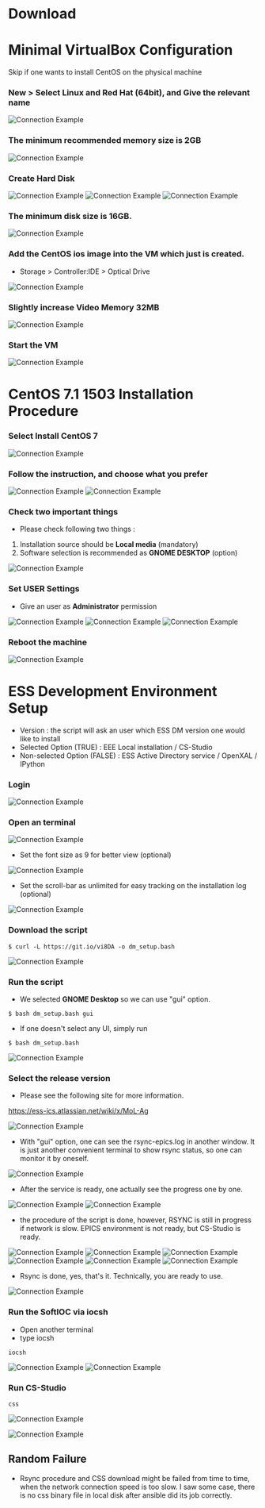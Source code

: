 # Download 


# Minimal VirtualBox Configuration

Skip if one wants to install CentOS on the physical machine

### New > Select **Linux** and **Red Hat (64bit)**, and Give the relevant name

![Connection Example](0.png)

### The minimum recommended memory size is 2GB

![Connection Example](1.png)

### Create Hard Disk 

![Connection Example](2.png)
![Connection Example](3.png)
![Connection Example](4.png)

### The minimum disk size is **16GB**. 

![Connection Example](5.png)

### Add the CentOS ios image into the VM which just is created.
* Storage > Controller:IDE > Optical Drive

![Connection Example](6.png)

### Slightly increase Video Memory 32MB

![Connection Example](7.png)

### Start the VM 

![Connection Example](8.png)

# CentOS 7.1 1503 Installation Procedure

### Select **Install CentOS 7**

![Connection Example](9.png)

### Follow the instruction, and choose what you prefer

![Connection Example](10.png)
![Connection Example](11.png)

### Check two important things

* Please check following two things :
1) Installation source should be **Local media** (mandatory)
2) Software selection is recommended as **GNOME DESKTOP** (option)

![Connection Example](12.png)

### Set USER Settings

* Give an user as **Administrator** permission

![Connection Example](13.png)
![Connection Example](14.png)
![Connection Example](15.png)

### Reboot the machine

![Connection Example](16.png)


# ESS Development Environment Setup

* Version : the script will ask an user which ESS DM version one would like to install
* Selected Option (TRUE) : EEE Local installation / CS-Studio 
* Non-selected Option (FALSE) : ESS Active Directory service / OpenXAL / IPython


### Login

![Connection Example](17.png)

### Open an terminal

![Connection Example](18.png)

* Set the font size as 9 for better view (optional)

![Connection Example](19.png)

* Set the scroll-bar as unlimited for easy tracking on the installation log (optional)

![Connection Example](20.png)


### Download the script

```
$ curl -L https://git.io/vi8DA -o dm_setup.bash
```

![Connection Example](21.png)

### Run the script

* We selected **GNOME Desktop** so we can use "gui" option.

```
$ bash dm_setup.bash gui
```

* If one doesn't select any UI, simply run 

```
$ bash dm_setup.bash
```

![Connection Example](22.png)


### Select the release version 

* Please see the following site for more information.

https://ess-ics.atlassian.net/wiki/x/MoL-Ag

![Connection Example](23.png)

* With "gui" option, one can see the rsync-epics.log in another window. It is just another convenient terminal to show rsync status, so one can monitor it by oneself. 

![Connection Example](24.png)

* After the service is ready, one actually see the progress one by one.

![Connection Example](25.png)
![Connection Example](26.png)

* the procedure of the script is done, however, RSYNC is still in progress if network is slow. EPICS environment is not ready, but CS-Studio is ready. 

![Connection Example](27.png)
![Connection Example](28.png)
![Connection Example](29.png)
![Connection Example](30.png)
![Connection Example](31.png)
![Connection Example](32.png)


* Rsync is done, yes, that's it. Technically, you are  ready to use.

![Connection Example](33.png)


### Run the SoftIOC via iocsh
* Open another terminal
* type iocsh
```
iocsh
```

![Connection Example](34.png)
![Connection Example](35.png)

### Run CS-Studio 
```
css
```

![Connection Example](36.png)

![Connection Example](37.png)


## Random Failure
* Rsync procedure and CSS download might be failed from time to time, when the network connection speed is too slow. I saw some case, there is no css binary file in local disk after ansible did its job correctly. 

